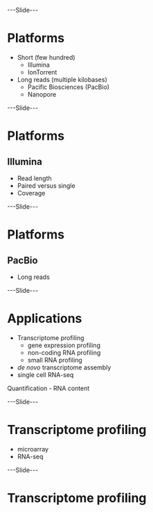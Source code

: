 

---Slide---

# Platforms

* Short (few hundred)
  * Illumina
  * IonTorrent
* Long reads (multiple kilobases)
  * Pacific Biosciences (PacBio)
  * Nanopore

---Slide---

# Platforms

## Illumina

* Read length
* Paired versus single
* Coverage

---Slide---

# Platforms

## PacBio

* Long reads

---Slide---

# Applications

* Transcriptome profiling
  * gene expression profiling
  * non-coding RNA profiling
  * small RNA profiling
* *de novo* transcriptome assembly
* single cell RNA-seq

Quantification - RNA content

---Slide---

# Transcriptome profiling

* microarray
* RNA-seq

---Slide---

# Transcriptome profiling

